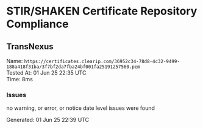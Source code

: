 # STIR/SHAKEN Certificate Repository Compliance

## TransNexus

Name: `https://certificates.clearip.com/36952c34-78d8-4c32-9499-188a418f31ba/3f7bf2da7fba24bf001fa25191257560.pem`\
Tested At: 01 Jun 25 22:35 UTC\
Time: 8ms

### Issues

no warning, or error, or notice date level issues were found

Generated: 01 Jun 25 22:39 UTC